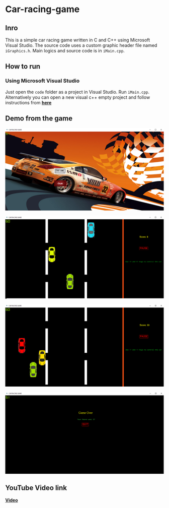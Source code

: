 # Car-racing-game

## Inro

This is a simple car racing game written in C and C++ using Microsoft Visual Studio. 
The source code uses a custom graphic header file named `iGraphics.h`.
Main logics and source code is in `iMain.cpp`.

## How to run

### Using Microsoft Visual Studio
Just open the `code` folder as a project in Visual Studio. Run `iMain.cpp`.
Alternatively you can open a new visual c++ empty project and follow instructions from [**here**](https://www.youtube.com/watch?v=9NtOduwGeB4&list=PLKiZXxQe7OiDVNhkwgGZ6A6xW-zMbnSXb&index=1)

## Demo from the game
![1](/screenshots/demo1.png)

![2](/screenshots/demo2.png)

![3](/screenshots/demo3.png)

![4](/screenshots/demo4.png)

## YouTube Video link
[**Video**](https://youtu.be/3ZkB7flXfN4)
